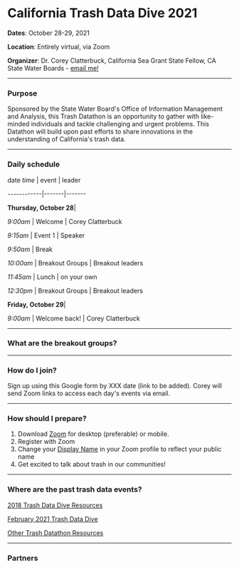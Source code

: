 # California Trash Data Dive 2021
**Dates**: October 28-29, 2021

**Location**: Entirely virtual, via Zoom

**Organizer**: Dr. Corey Clatterbuck, California Sea Grant State Fellow, CA State Water Boards - [email me!](mailto:Corey.Clatterbuck@waterboards.ca.gov)

***

### Purpose
Sponsored by the State Water Board's Office of Information Management and Analysis, this Trash Datathon is an opportunity to gather with like-minded individuals and tackle challenging and urgent problems. This Datathon will build upon past efforts to share innovations in the understanding of California's trash data.

***

### Daily schedule
date *time* | event | leader

------------|-------|-------

**Thursday, October 28**|

*9:00am* | Welcome | Corey Clatterbuck

*9:15am* | Event 1 | Speaker

*9:50am* | Break

*10:00am* | Breakout Groups | Breakout leaders

*11:45am* | Lunch | on your own

*12:30pm* | Breakout Groups | Breakout leaders

**Friday, October 29**|

*9:00am* | Welcome back! | Corey Clatterbuck

***

### What are the breakout groups?

***

### How do I join?
Sign up using this Google form by XXX date (link to be added). Corey will send Zoom links to access each day's events via email.

***

### How should I prepare?
1. Download [Zoom](https://zoom.us/) for desktop (preferable) or mobile. 
2. Register with Zoom
3. Change your [Display Name](https://support.zoom.us/hc/en-us/articles/201363203-Customizing-your-profile) in your Zoom profile to reflect your public name
4. Get excited to talk about trash in our communities!

***

### Where are the past trash data events?
[2018 Trash Data Dive Resources](https://github.com/SCCWRP/2018TrashDataDive)

[February 2021 Trash Data Dive](https://sites.google.com/sfei.org/trash/notes-from-the-field/trash-workshop)

[Other Trash Datathon Resources](https://cawaterboarddatacenter.github.io/Datathon-Resources/TrashProjects.html)

***

### Partners
